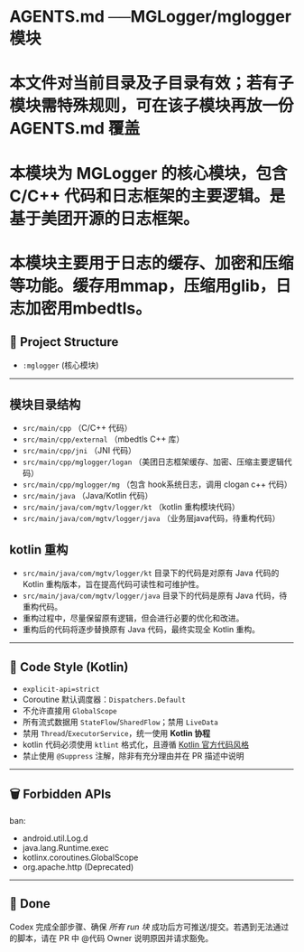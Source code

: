 # AGENTS.md  ──MGLogger/mglogger 模块
# 本文件对当前目录及子目录有效；若有子模块需特殊规则，可在该子模块再放一份 AGENTS.md 覆盖
# 本模块为 MGLogger 的核心模块，包含 C/C++ 代码和日志框架的主要逻辑。是基于美团开源的日志框架。
# 本模块主要用于日志的缓存、加密和压缩等功能。缓存用mmap，压缩用glib，日志加密用mbedtls。

## 📂 Project Structure
- `:mglogger` (核心模块)
---
## 模块目录结构
- `src/main/cpp` （C/C++ 代码）
- `src/main/cpp/external` （mbedtls C++ 库）
- `src/main/cpp/jni` （JNI 代码）
- `src/main/cpp/mglogger/logan` （美团日志框架缓存、加密、压缩主要逻辑代码）
- `src/main/cpp/mglogger/mg` （包含 hook系统日志，调用 clogan c++ 代码）
- `src/main/java` （Java/Kotlin 代码）
- `src/main/java/com/mgtv/logger/kt` （kotlin 重构模块代码）
- `src/main/java/com/mgtv/logger/java` （业务层java代码，待重构代码）

## kotlin 重构
- `src/main/java/com/mgtv/logger/kt` 目录下的代码是对原有 Java 代码的 Kotlin 重构版本，旨在提高代码可读性和可维护性。
- `src/main/java/com/mgtv/logger/java` 目录下的代码是原有 Java 代码，待重构代码。
- 重构过程中，尽量保留原有逻辑，但会进行必要的优化和改进。
- 重构后的代码将逐步替换原有 Java 代码，最终实现全 Kotlin 重构。

---
## 📜 Code Style (Kotlin)
- `explicit-api=strict`
- Coroutine 默认调度器：`Dispatchers.Default`
- 不允许直接用 `GlobalScope`
- 所有流式数据用 `StateFlow`/`SharedFlow`；禁用 `LiveData`
- 禁用 `Thread`/`ExecutorService`，统一使用 **Kotlin 协程**
- kotlin 代码必须使用 `ktlint` 格式化，且遵循 [Kotlin 官方代码风格](https://kotlinlang.org/docs/coding-conventions.html)
- 禁止使用 `@Suppress` 注解，除非有充分理由并在 PR 描述中说明

---
## 🗑️ Forbidden APIs
ban:
- android.util.Log.d
- java.lang.Runtime.exec
- kotlinx.coroutines.GlobalScope
- org.apache.http (Deprecated)

---
## 🏁 Done
Codex 完成全部步骤、确保 *所有 run 块* 成功后方可推送/提交。若遇到无法通过的脚本，请在 PR 中 @代码 Owner 说明原因并请求豁免。